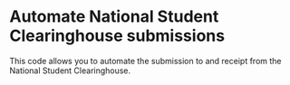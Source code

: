 # Automate National Student Clearinghouse submissions

This code allows you to automate the submission to and receipt from the National Student Clearinghouse.